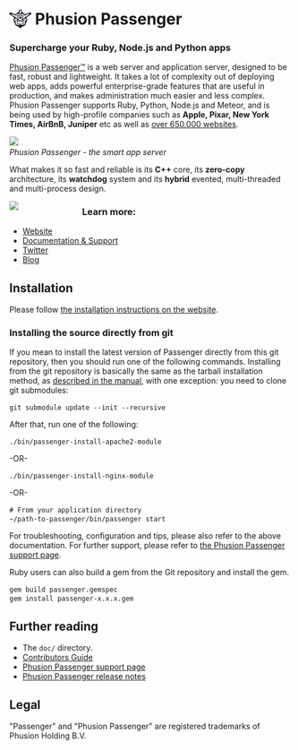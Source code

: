 # <img src="images/passenger_logo.svg" alt="passenger logo" style="margin-bottom: -.2em; width: 1.4em"> Phusion Passenger
<h3>Supercharge your Ruby, Node.js and Python apps</h3>

[Phusion Passenger™](https://www.phusionpassenger.com/) is a web server and application server, designed to be fast, robust and lightweight. It takes a lot of complexity out of deploying web apps, adds powerful enterprise-grade features that are useful in production, and makes administration much easier and less complex. Phusion Passenger supports Ruby, Python, Node.js and Meteor, and is being used by high-profile companies such as **Apple, Pixar, New York Times, AirBnB, Juniper** etc as well as [over 650.000 websites](http://trends.builtwith.com/Web-Server/Phusion-Passenger).

<a href="http://vimeo.com/phusionnl/review/80475623/c16e940d1f"><img src="https://github.com/phusion/passenger/blob/updated_readme/images/phusionpassengercommercial.png" height="300"></a><br><em>Phusion Passenger - the smart app server</em>

What makes it so fast and reliable is its <strong>C++</strong> core, its <strong>zero-copy</strong> architecture, its <strong>watchdog</strong> system and its <strong>hybrid</strong> evented, multi-threaded and multi-process design.</p>

<img src="https://github.com/phusion/passenger/blob/updated_readme/images/spark.png" width="130" align=left>

### Learn more:
- [Website](https://www.phusionpassenger.com/)
- [Documentation &amp; Support](https://www.phusionpassenger.com/support)
- [Twitter](https://twitter.com/phusion_nl)
- [Blog](http://blog.phusion.nl/)

## Installation

Please follow [the installation instructions on the website](https://www.phusionpassenger.com/library/install/).

### Installing the source directly from git

If you mean to install the latest version of Passenger directly from this git repository, then you should run one of the following commands. Installing from the git repository is basically the same as the tarball installation method, as [described in the manual](https://www.phusionpassenger.com/library/install/), with one exception: you need to clone git submodules:

    git submodule update --init --recursive

After that, run one of the following:

    ./bin/passenger-install-apache2-module

-OR-

    ./bin/passenger-install-nginx-module

-OR-

    # From your application directory
    ~/path-to-passenger/bin/passenger start

For troubleshooting, configuration and tips, please also refer to the above documentation. For further support, please refer to [the Phusion Passenger support page](https://www.phusionpassenger.com/support).

Ruby users can also build a gem from the Git repository and install the gem.

    gem build passenger.gemspec
    gem install passenger-x.x.x.gem

## Further reading

 * The `doc/` directory.
 * [Contributors Guide](https://github.com/phusion/passenger/blob/master/CONTRIBUTING.md)
 * [Phusion Passenger support page](https://www.phusionpassenger.com/support)
 * [Phusion Passenger release notes](https://blog.phusion.nl/tag/passenger-releases/)

## Legal

"Passenger" and "Phusion Passenger" are registered trademarks of Phusion Holding B.V.
